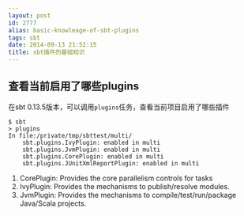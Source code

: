 ```yaml
---
layout: post
id: 2777
alias: basic-knowleage-of-sbt-plugins
tags: sbt
date: 2014-09-13 21:52:15
title: sbt插件的基础知识
---
```


## 查看当前启用了哪些plugins

在sbt 0.13.5版本，可以调用`plugins`任务，查看当前项目启用了哪些插件

```
$ sbt
> plugins
In file:/private/tmp/sbttest/multi/
    sbt.plugins.IvyPlugin: enabled in multi
    sbt.plugins.JvmPlugin: enabled in multi
    sbt.plugins.CorePlugin: enabled in multi
    sbt.plugins.JUnitXmlReportPlugin: enabled in multi
```

1. CorePlugin: Provides the core parallelism controls for tasks
2. IvyPlugin: Provides the mechanisms to publish/resolve modules.
3. JvmPlugin: Provides the mechanisms to compile/test/run/package Java/Scala projects.

## 
